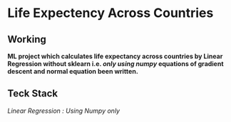 # Life Expectency Across Countries
## Working
**ML project which calculates life expectancy across countries by Linear Regression without sklearn i.e.  *only using numpy* equations of gradient descent and normal equation been written.**

## Teck Stack
*Linear Regression : Using Numpy only*
